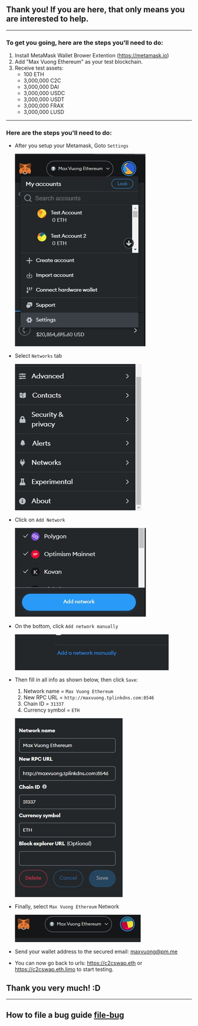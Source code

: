 ## Thank you! If you are here, that only means you are interested to help.

---

### To get you going, here are the steps you'll need to do:

1.  Install MetaMask Wallet Brower Extention (https://metamask.io)
1.  Add "Max Vuong Ethereum" as your test blockchain.
1.  Receive test assets:
    - 100 ETH
    - 3,000,000 C2C
    - 3,000,000 DAI
    - 3,000,000 USDC
    - 3,000,000 USDT
    - 3,000,000 FRAX
    - 3,000,000 LUSD

---

### Here are the steps you'll need to do:

- After you setup your Metamask, Goto `Settings`

  ![Port Forwarding](..//assets/metamask-settings.JPG)

- Select `Networks` tab

  ![Port Forwarding](..//assets/metamask-select-network.JPG)

- Click on `Add Network`

  ![Port Forwarding](..//assets/metamask-add-network.JPG)

- On the bottom, click `Add network manually`

  ![Port Forwarding](..//assets/metamask-add-network-manually.JPG)

- Then fill in all info as shown below, then click `Save`:

  1. Network name = `Max Vuong Ethereum`
  1. New RPC URL = `http://maxvuong.tplinkdns.com:8546`
  1. Chain ID = `31337`
  1. Currency symbol = `ETH`

  ![Port Forwarding](..//assets/metamask-maxvuong-network.JPG)

- Finally, select `Max Vuong Ethereum` Network

  ![Port Forwarding](..//assets/metamask-select-maxvuong-network.JPG)

- Send your wallet address to the secured email: maxvuong@pm.me

- You can now go back to urls: https://c2cswap.eth or https://c2cswap.eth.limo to start testing.

## Thank you very much! :D

---

## How to file a bug guide [file-bug](./file-bug.md)
